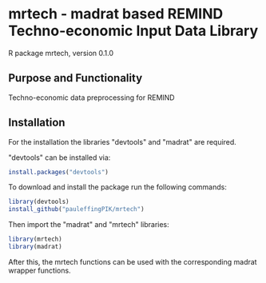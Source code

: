 # mrtech - madrat based REMIND Techno-economic Input Data Library

R package mrtech, version 0.1.0

## Purpose and Functionality
Techno-economic data preprocessing for REMIND

## Installation
For the installation the libraries "devtools" and "madrat" are required.

"devtools" can be installed via:

```r
install.packages("devtools")
```

To download and install the package run the following commands:

```r
library(devtools)
install_github("pauleffingPIK/mrtech")
```

Then import the "madrat" and "mrtech" libraries:

```r
library(mrtech)
library(madrat)
```

After this, the mrtech functions can be used with the corresponding madrat wrapper functions.
